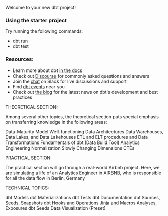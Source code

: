 Welcome to your new dbt project!

### Using the starter project

Try running the following commands:
- dbt run
- dbt test


### Resources:
- Learn more about dbt [in the docs](https://docs.getdbt.com/docs/introduction)
- Check out [Discourse](https://discourse.getdbt.com/) for commonly asked questions and answers
- Join the [chat](https://community.getdbt.com/) on Slack for live discussions and support
- Find [dbt events](https://events.getdbt.com) near you
- Check out [the blog](https://blog.getdbt.com/) for the latest news on dbt's development and best practices

THEORETICAL SECTION:

Among several other topics, the theoretical section puts special emphasis on transferring knowledge in the following areas:

Data-Maturity Model
Well-functioning Data Architectures
Data Warehouses, Data Lakes, and Data Lakehouses
ETL and ELT procedures and Data Transformations
Fundamentals of dbt (Data Build Tool)
Analytics Engineering
Normalization
Slowly Changing Dimensions
CTEs


PRACTICAL SECTION:

The practical section will go through a real-world Airbnb project. Here, we are simulating a life of an Analytics Engineer in AIRBNB, who is responsible for all the data flow in Berlin, Germany

TECHNICAL TOPICS:

dbt Models
dbt Materializations
dbt Tests
dbt Documentation
dbt Sources, Seeds, Snapshots
dbt Hooks and Operations
Jinja and Macros
Analyses, Exposures
dbt Seeds
Data Visualization (Preset)
